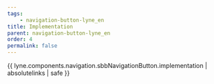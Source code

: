 ```yaml
---
tags: 
    - navigation-button-lyne_en
title: Implementation
parent: navigation-button-lyne_en
order: 4
permalink: false  
---
```

{{ lyne.components.navigation.sbbNavigationButton.implementation | absolutelinks | safe }}